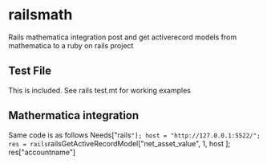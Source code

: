 # railsmath
Rails mathematica integration  post and get activerecord models from mathematica to a ruby on rails project
## Test File
This is included.  See rails test.mt for working examples

## Mathermatica integration
Same code is as follows
    Needs["rails`"];
    host = "http://127.0.0.1:5522/"; 
    res = rails`railsGetActiveRecordModel["net_asset_value", 1, host ];
    res["accountname"]
